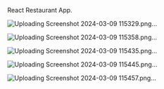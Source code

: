 React Restaurant App.

![Uploading Screenshot 2024-03-09 115329.png…]()

![Uploading Screenshot 2024-03-09 115358.png…]()

![Uploading Screenshot 2024-03-09 115435.png…]()

![Uploading Screenshot 2024-03-09 115445.png…]()

![Uploading Screenshot 2024-03-09 115457.png…]()
